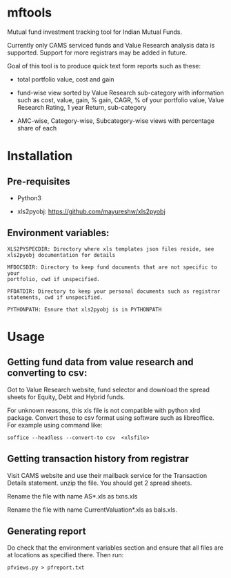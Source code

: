 # mftools

Mutual fund investment tracking tool for Indian Mutual Funds.

Currently only CAMS serviced funds and Value Research analysis data is
supported. Support for more registrars may be added in future.

Goal of this tool is to produce quick text form reports such as these:

- total portfolio value, cost and gain

- fund-wise view sorted by Value Research sub-category with information such as
  cost, value, gain, % gain, CAGR, % of your portfolio value, Value Research
  Rating, 1 year Return, sub-category

- AMC-wise, Category-wise, Subcategory-wise views with percentage share of each

# Installation

## Pre-requisites

- Python3

- xls2pyobj: https://github.com/mayureshw/xls2pyobj

## Environment variables:

    XLS2PYSPECDIR: Directory where xls templates json files reside, see
    xls2pyobj documentation for details

    MFDOCSDIR: Directory to keep fund documents that are not specific to your
    portfolio, cwd if unspecified.

    PFDATDIR: Directory to keep your personal documents such as registrar
    statements, cwd if unspecified.

    PYTHONPATH: Esnure that xls2pyobj is in PYTHONPATH

# Usage

## Getting fund data from value research and converting to csv:

Got to Value Research website, fund selector and download the spread sheets for
Equity, Debt and Hybrid funds.

For unknown reasons, this xls file is not compatible with python xlrd package.
Convert these to csv format using software such as libreoffice. For example
using command like:

    soffice --headless --convert-to csv  <xlsfile>

## Getting transaction history from registrar

Visit CAMS website and use their mailback service for the Transaction Details
statement. unzip the file. You should get 2 spread sheets.

Rename the file with name AS*.xls as txns.xls

Rename the file with name CurrentValuation*.xls as bals.xls.

## Generating report

Do check that the environment variables section and ensure that all files are
at locations as specified there. Then run:

    pfviews.py > pfreport.txt

